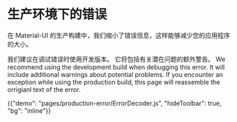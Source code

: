 # 生产环境下的错误

<p class="description">在 Material-UI 的生产构建中，我们缩小了错误信息，这样能够减少您的应用程序的大小。</p>

我们建议在调试错误时使用开发版本。 它将包括有关潜在问题的额外警告。 We recommend using the development build when debugging this error. It will include additional warnings about potential problems. If you encounter an exception while using the production build, this page will reassemble the orrigianl text of the error.

{{"demo": "pages/production-error/ErrorDecoder.js", "hideToolbar": true, "bg": "inline"}}
